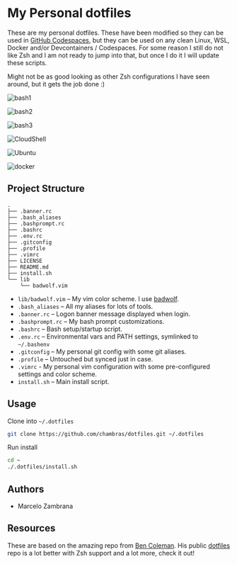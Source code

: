 # My Personal dotfiles

These are my personal dotfiles. These have been modified so they can be used in [GitHub Codespaces](https://github.com/features/codespaces), but they can be used on any clean Linux, WSL, Docker and/or Devcontainers / Codespaces.
For some reason I still do not like Zsh and I am not ready to jump into that, but once I do it I will update these scripts.

Might not be as good looking as other Zsh configurations I have seen around, but it gets the job done :)

![bash1](https://user-images.githubusercontent.com/664891/87693527-149ce780-c75b-11ea-8816-9b6d1214c885.png)

![bash2](https://user-images.githubusercontent.com/664891/87693525-149ce780-c75b-11ea-8882-17a01d4ee77c.png)

![bash3](https://user-images.githubusercontent.com/664891/87693523-14045100-c75b-11ea-8abb-ccb831c5d1d1.png)

![CloudShell](https://user-images.githubusercontent.com/664891/87708130-3ce31100-c770-11ea-8c23-dabc28da4a37.PNG)

![Ubuntu](https://user-images.githubusercontent.com/664891/87708131-3d7ba780-c770-11ea-96cd-42c9ec53db21.PNG)

![docker](https://user-images.githubusercontent.com/664891/87708135-3d7ba780-c770-11ea-9c46-65e0cb3c8183.PNG)

## Project Structure

```ssh
.
├── .banner.rc
├── .bash_aliases
├── .bashprompt.rc
├── .bashrc
├── .env.rc
├── .gitconfig
├── .profile
├── .vimrc
├── LICENSE
├── README.md
├── install.sh
└── lib
    └── badwolf.vim
```

- `lib/badwolf.vim` – My vim color scheme. I use [badwolf](https://github.com/sjl/badwolf).
- `.bash_aliases` – All my aliases for lots of tools.
- `.banner.rc` – Logon banner message displayed when login.
- `.bashprompt.rc` – My bash prompt customizations.
- `.bashrc` – Bash setup/startup script.
- `.env.rc` – Environmental vars and PATH settings, symlinked to `~/.bashenv`
- `.gitconfig` – My personal git config with some git aliases.
- `.profile` – Untouched but synced just in case.
- `.vimrc` - My personal vim configuration with some pre-configured settings and color scheme.
- `install.sh` – Main install script.

## Usage

Clone into `~/.dotfiles`

```bash
git clone https://github.com/chambras/dotfiles.git ~/.dotfiles
```

Run install

```bash
cd ~
./.dotfiles/install.sh
```

## Authors

- Marcelo Zambrana

## Resources

These are based on the amazing repo from [Ben Coleman](https://github.com/benc-uk). His public [dotfiles](https://github.com/benc-uk/dotfiles) repo is a lot better with Zsh support and a lot more, check it out!
